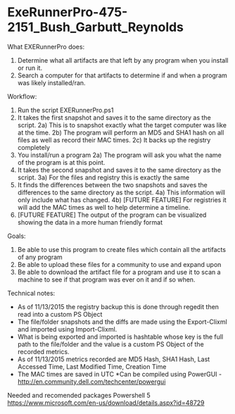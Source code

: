 # ExeRunnerPro-475-2151_Bush_Garbutt_Reynolds


What EXERunnerPro does:

1) Determine what all artifacts are that left by any program when you install or run it. 
2) Search a computer for that artifacts to determine if and when a program was likely installed/ran.

Workflow:

1) Run the script EXERunnerPro.ps1
2) It takes the first snapshot and saves it to the same directory as the script.
  2a) This is to snapshot exactly what the target computer was like at the time.
  2b) The program will perform an MD5 and SHA1 hash on all files as well as record their MAC times.
  2c) It backs up the registry completely 
2) You install/run a program
  2a) The program will ask you what the name of the program is at this point.
3) It takes the second snapshot and saves it to the same directory as the script.
  3a) For the files and registry this is exactly the same
4) It finds the differences between the two snapshots and saves the differences to the same directory as the script.
  4a) This information will only include what has changed.
  4b) [FUTURE FEATURE] For registries it will add the MAC times as well to help determine a timeline.
5) [FUTURE FEATURE] The output of the program can be visualized showing the data in a more human friendly format

Goals:
1) Be able to use this program to create files which contain all the artifacts of any program
2) Be able to upload these files for a community to use and expand upon
3) Be able to download the artifact file for a program and use it to scan a machine to see if that program was ever on it and if so when.

Technical notes:
* As of 11/13/2015 the registry backup this is done through regedit then read into a custom PS Object
* The file/folder snapshots and the diffs are made using the Export-Clixml and imported using Import-Clixml.
* What is being exported and imported is hashtable whose key is the full path to the file/folder and the value is a custom PS Object of the recorded metrics. 
* As of 11/13/2015 metrics recorded are MD5 Hash, SHA1 Hash, Last Accessed Time, Last Modified Time, Creation Time
* The MAC times are saved in UTC
*Can be compiled using PowerGUI - http://en.community.dell.com/techcenter/powergui 

Needed and recomended packages
Powershell 5 https://www.microsoft.com/en-us/download/details.aspx?id=48729